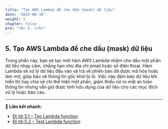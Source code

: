 ```yaml
---
title: "Tạo AWS Lambda để che dấu (mask) dữ liệu"
date: "2025-08-10"
weight: 5
chapter: false
pre: "<b> 5. </b>"
---
```


## **5. Tạo AWS Lambda để che dấu (mask) dữ liệu**

Trong phần này, bạn sẽ tạo một hàm AWS Lambda nhằm che dấu một phần dữ liệu nhạy cảm, chẳng hạn như địa chỉ email hoặc số điện thoại. Hàm Lambda sẽ xử lý dữ liệu đầu vào và trả về phiên bản đã được mã hóa hoặc làm mờ, giúp bảo vệ thông tin gốc khỏi bị lộ. Việc này đảm bảo dữ liệu khi hiển thị hay chia sẻ chỉ thể hiện một phần, giảm thiểu rủi ro mất an toàn thông tin nhưng vẫn giữ được tính hữu dụng của dữ liệu cho các mục đích xử lý hoặc báo cáo.

---

**🔗 Liên kết nhanh:**
- [Đi tới 5.1 – Tạo Lambda function](5.1-Tao-Lambda-function/)
- [Đi tới 5.2 – Test Lambda function](5.2-test-lambda-funcion/)

